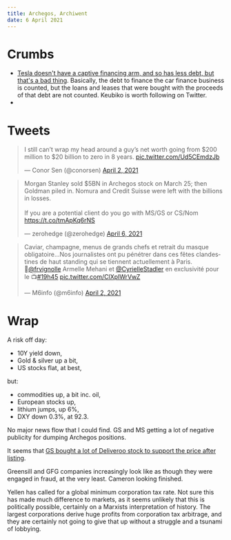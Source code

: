 ```yaml
---
title: Archegos, Archiwent
date: 6 April 2021
---
```


# Crumbs

- [Tesla doesn't have a captive financing arm, and so has less debt, but that's a bad thing](https://seekingalpha.com/article/4417862-captive-financing-arms-avoiding-pitfalls-in-comparing-teslas-balance-sheet-to-those-of-auto-oems). Basically, the debt to finance the car finance business is counted, but the loans and leases that were bought with the proceeds of that debt are not counted.  Keubiko is worth following on Twitter.
- 



# Tweets

<blockquote class="twitter-tweet"><p lang="en" dir="ltr">I still can’t wrap my head around a guy’s net worth going from $200 million to $20 billion to zero in 8 years. <a href="https://t.co/Ud5CEmdzJb">pic.twitter.com/Ud5CEmdzJb</a></p>&mdash; Conor Sen (@conorsen) <a href="https://twitter.com/conorsen/status/1377918526464389120?ref_src=twsrc%5Etfw">April 2, 2021</a></blockquote> <script async src="https://platform.twitter.com/widgets.js" charset="utf-8"></script> 

<blockquote class="twitter-tweet"><p lang="en" dir="ltr">Morgan Stanley sold $5BN in Archegos stock on March 25; then Goldman piled in. Nomura and Credit Suisse were left with the billions in losses.<br><br>If you are a potential client do you go with MS/GS or CS/Nom <a href="https://t.co/tmApKq6rNS">https://t.co/tmApKq6rNS</a></p>&mdash; zerohedge (@zerohedge) <a href="https://twitter.com/zerohedge/status/1379514814091907075?ref_src=twsrc%5Etfw">April 6, 2021</a></blockquote> <script async src="https://platform.twitter.com/widgets.js" charset="utf-8"></script> 

<blockquote class="twitter-tweet"><p lang="fr" dir="ltr">Caviar, champagne, menus de grands chefs et retrait du masque obligatoire...Nos journalistes ont pu pénétrer dans ces fêtes clandestines de haut standing qui se tiennent actuellement à Paris. <br>🎥<a href="https://twitter.com/frvignolle?ref_src=twsrc%5Etfw">@frvignolle</a> Armelle Mehani et <a href="https://twitter.com/CyrielleStadler?ref_src=twsrc%5Etfw">@CyrielleStadler</a> en exclusivité pour le 📺<a href="https://twitter.com/hashtag/19h45?src=hash&amp;ref_src=twsrc%5Etfw">#19h45</a> <a href="https://t.co/ClXpIWrVwZ">pic.twitter.com/ClXpIWrVwZ</a></p>&mdash; M6info (@m6info) <a href="https://twitter.com/m6info/status/1378089447271596038?ref_src=twsrc%5Etfw">April 2, 2021</a></blockquote> <script async src="https://platform.twitter.com/widgets.js" charset="utf-8"></script> 

# Wrap

A risk off day:

- 10Y yield down,
- Gold & silver up a bit,
- US stocks flat, at best,

but: 
- commodities up, a bit inc. oil,
- European stocks up,
- lithium jumps, up 6%,
- DXY down 0.3%, at 92.3.

No major news flow that I could find. 
GS and MS getting a lot of negative publicity for dumping Archegos positions.

It seems that [GS bought a lot of Deliveroo stock to support the price after listing](https://www.ft.com/content/bf75f260-33d8-42ea-85c3-6482aa1fb2ff).

Greensill and GFG companies increasingly look like as though they were engaged in fraud, at the very least. Cameron looking finished. 

Yellen has called for a global minimum corporation tax rate. Not sure this has made much difference to markets, as it seems unlikely that this is politically possible, certainly on a Marxists interpretation of history. 
The largest corporations derive huge profits from corporation tax arbitrage, and they are certainly not going to give that up without a struggle and a tsunami of lobbying.


